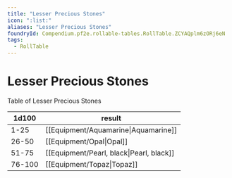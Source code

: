 ```yaml
---
title: "Lesser Precious Stones"
icon: ":list:"
aliases: "Lesser Precious Stones"
foundryId: Compendium.pf2e.rollable-tables.RollTable.ZCYAQplm6zORj6eN
tags:
  - RollTable
---
```


# Lesser Precious Stones
Table of Lesser Precious Stones

| 1d100 | result |
|------|--------|
| 1-25 | [[Equipment/Aquamarine\|Aquamarine]] |
| 26-50 | [[Equipment/Opal\|Opal]] |
| 51-75 | [[Equipment/Pearl, black\|Pearl, black]] |
| 76-100 | [[Equipment/Topaz\|Topaz]] |
